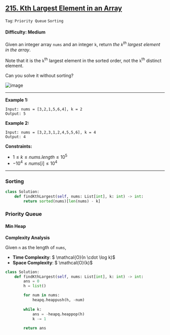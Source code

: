 ## [215. Kth Largest Element in an Array](https://leetcode.com/problems/kth-largest-element-in-an-array)

```Tag```: ```Priority Queue``` ```Sorting```

#### Difficulty: Medium

Given an integer array ```nums``` and an integer ```k```, return _the ```k```<sup>th</sup> largest element in the array_.

Note that it is the ```k```<sup>th</sup> largest element in the sorted order, not the ```k```<sup>th</sup> distinct element.

Can you solve it without sorting?

![image](https://github.com/quananhle/Python/assets/35042430/6122472b-cc6f-4033-bc1c-6dbf54054b93)

---

__Example 1:__
```
Input: nums = [3,2,1,5,6,4], k = 2
Output: 5
```

__Example 2:__
```
Input: nums = [3,2,3,1,2,4,5,5,6], k = 4
Output: 4
```

__Constraints:__

- $1 \le k \le nums.length \le 10^{5}$
- $-10^{4} \le nums[i] \le 10^{4}$

---

### Sorting

```Python
class Solution:
    def findKthLargest(self, nums: List[int], k: int) -> int:
        return sorted(nums)[len(nums) - k]
```

### Priority Queue

#### Min Heap

__Complexity Analysis__

Given ```n``` as the length of ```nums```,

- __Time Complexity__: $ \mathcal{O}(n \cdot \log k)$
- __Space Complexity__: $ \mathcal{O}(k)$


```Python
class Solution:
    def findKthLargest(self, nums: List[int], k: int) -> int:
        ans = 0
        h = list()

        for num in nums:
            heapq.heappush(h, -num)
        
        while k:
            ans = -heapq.heappop(h)
            k -= 1
        
        return ans
```
